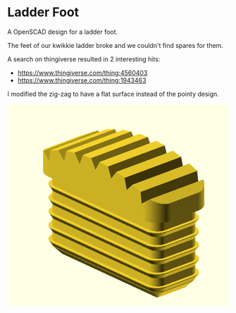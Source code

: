# Ladder Foot

A OpenSCAD design for a ladder foot.

The feet of our kwikkie ladder broke and we couldn't find spares for them.

A search on thingiverse resulted in 2 interesting hits:

- https://www.thingiverse.com/thing:4560403
- https://www.thingiverse.com/thing:1943463

I modified the zig-zag to have a flat surface instead of the pointy design.

![](kwikkie-big.png)
